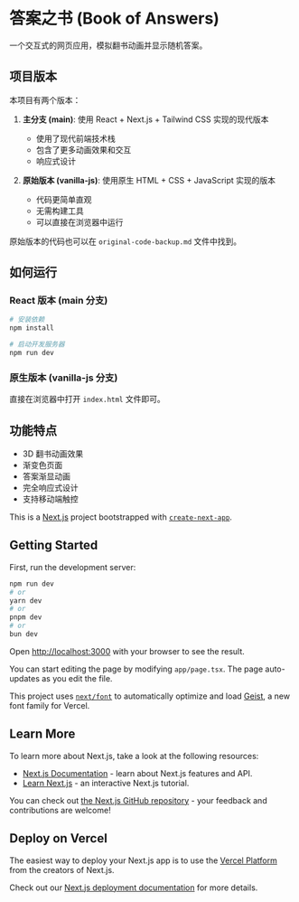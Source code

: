 # 答案之书 (Book of Answers)

一个交互式的网页应用，模拟翻书动画并显示随机答案。

## 项目版本

本项目有两个版本：

1. **主分支 (main)**: 使用 React + Next.js + Tailwind CSS 实现的现代版本
   - 使用了现代前端技术栈
   - 包含了更多动画效果和交互
   - 响应式设计

2. **原始版本 (vanilla-js)**: 使用原生 HTML + CSS + JavaScript 实现的版本
   - 代码更简单直观
   - 无需构建工具
   - 可以直接在浏览器中运行

原始版本的代码也可以在 `original-code-backup.md` 文件中找到。

## 如何运行

### React 版本 (main 分支)

```bash
# 安装依赖
npm install

# 启动开发服务器
npm run dev
```

### 原生版本 (vanilla-js 分支)

直接在浏览器中打开 `index.html` 文件即可。

## 功能特点

- 3D 翻书动画效果
- 渐变色页面
- 答案渐显动画
- 完全响应式设计
- 支持移动端触控

This is a [Next.js](https://nextjs.org) project bootstrapped with [`create-next-app`](https://nextjs.org/docs/app/api-reference/cli/create-next-app).

## Getting Started

First, run the development server:

```bash
npm run dev
# or
yarn dev
# or
pnpm dev
# or
bun dev
```

Open [http://localhost:3000](http://localhost:3000) with your browser to see the result.

You can start editing the page by modifying `app/page.tsx`. The page auto-updates as you edit the file.

This project uses [`next/font`](https://nextjs.org/docs/app/building-your-application/optimizing/fonts) to automatically optimize and load [Geist](https://vercel.com/font), a new font family for Vercel.

## Learn More

To learn more about Next.js, take a look at the following resources:

- [Next.js Documentation](https://nextjs.org/docs) - learn about Next.js features and API.
- [Learn Next.js](https://nextjs.org/learn) - an interactive Next.js tutorial.

You can check out [the Next.js GitHub repository](https://github.com/vercel/next.js) - your feedback and contributions are welcome!

## Deploy on Vercel

The easiest way to deploy your Next.js app is to use the [Vercel Platform](https://vercel.com/new?utm_medium=default-template&filter=next.js&utm_source=create-next-app&utm_campaign=create-next-app-readme) from the creators of Next.js.

Check out our [Next.js deployment documentation](https://nextjs.org/docs/app/building-your-application/deploying) for more details.
